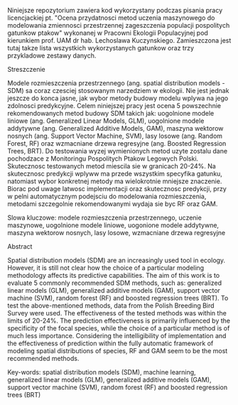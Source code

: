 Niniejsze repozytorium zawiera kod wykorzystany podczas pisania pracy licencjackiej pt. "Ocena przydatnosci metod uczenia maszynowego do modelowania zmiennosci przestrzennej zageszczenia populacji pospolitych gatunkow ptakow" wykonanej w Pracowni Ekologii Populacyjnej pod kierunkiem prof. UAM dr hab. Lechoslawa Kuczynskiego. 
Zamieszczona jest tutaj takze lista wszystkich wykorzystanych gatunkow oraz trzy przykladowe zestawy danych.



Streszczenie

Modele rozmieszczenia przestrzennego (ang. spatial distribution models - SDM) sa coraz czesciej stosowanym narzedziem w ekologii. Nie jest jednak jeszcze do konca jasne, jak wybor metody budowy modelu wplywa na jego zdolnosci predykcyjne. Celem niniejszej pracy jest ocena 5 powszechnie rekomendowanych metod budowy SDM takich jak: uogolnione modele liniowe (ang. Generalized Linear Models, GLM), uogolnione modele addytywne (ang. Generalized Additive Models, GAM), maszyna wektorow nosnych (ang. Support Vector Machine, SVM), lasy losowe (ang. Random Forest, RF) oraz wzmacniane drzewa regresyjne (ang. Boosted Regression Trees, BRT). Do testowania wyzej wymienionych metod uzyte zostalu dane pochodzace z Monitoringu Pospolitych Ptakow Legowych Polski. Skutecznosc testowanych metod miescila sie w granicach 20-24%. Na skutecznosc predykcji wplyww ma przede wszystkim specyfika gatunku, natomiast wybor konkretnej metody ma wielokrotnie mniejsze znaczenie. Biorac pod uwage latwosc implementacji oraz skutecznosc predykcji, przy w pelni automatycznym podejsciu do modelowania rozmieszczenia, metodami szczegolnie rekomendowanymi wydaja sie byc RF oraz GAM.

Slowa kluczowe: modele rozmieszczenia przestrzennego, uczenie maszynowe, uogolnione modele liniowe, uogonione modele addytywne, maszyna wektorow nosnych, lasy losowe, wzmacniane drzewa regresyjne




Abstract

Spatial distribution models (SDM) are an increasingly used tool in ecology. However, it is still not clear how the choice of a particular modeling methodology affects its predictive capabilities. The aim of this work is to evaluate 5 commonly recommended SDM methods, such as: generalized linear models (GLM), generalized additive models (GAM), support vector machine (SVM), random forest (RF) and boosted regression trees (BRT). To test the above-mentioned methods, data from the Polish Breeding Bird Survey were used. The effectiveness of the tested methods was within the limits of 20-24%. The prediction effectiveness is primarily influenced by the specificity of the focal species, while the choice of a particular method is of much less importance. Considering the intelligibility of implementation and the effectiveness of prediction within the fully automatic framework of modeling spatial distributions of species, RF and GAM seem to be the most recommended methods.

Key-words: spatial distribution models (SDM), machine learning, generalized linear models (GLM), generalized additive models (GAM), support vector machine (SVM), random forest (RF) and boosted regression trees (BRT)

